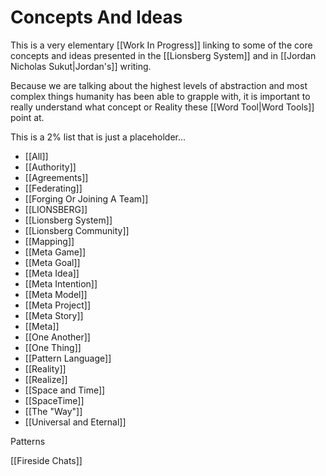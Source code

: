 # Concepts And Ideas
This is a very elementary [[Work In Progress]] linking to some of the core concepts and ideas presented in the [[Lionsberg System]] and in [[Jordan Nicholas Sukut|Jordan's]] writing. 

Because we are talking about the highest levels of abstraction and most complex things humanity has been able to grapple with, it is important to really understand what concept or Reality these [[Word Tool|Word Tools]] point at. 

This is a 2% list that is just a placeholder... 

- [[All]]  
- [[Authority]]
- [[Agreements]]  
- [[Federating]]  
- [[Forging Or Joining A Team]]  
- [[LIONSBERG]]  
- [[Lionsberg System]]  
- [[Lionsberg Community]]  
- [[Mapping]]  
- [[Meta Game]]  
- [[Meta Goal]]
- [[Meta Idea]]
- [[Meta Intention]]
- [[Meta Model]]
- [[Meta Project]]
- [[Meta Story]]
- [[Meta]]
- [[One Another]]
- [[One Thing]]
- [[Pattern Language]]
- [[Reality]]
- [[Realize]]
- [[Space and Time]]
- [[SpaceTime]]
- [[The "Way"]]
- [[Universal and Eternal]]

Patterns 

[[Fireside Chats]]